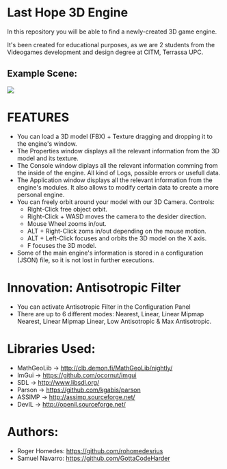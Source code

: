 # Last Hope 3D Engine
In this repository you will be able to find a newly-created 3D game engine. 

It's been created for educational purposes, as we are 2 students from the Videogames development and design degree at CITM, Terrassa UPC.

## Example Scene:
![](https://i.gyazo.com/82ccf3b067e6bf32eb97bae917f19f02.png)

# FEATURES
- You can load a 3D model (FBX) + Texture dragging and dropping it to the engine's window.
- The Properties window displays all the relevant information from the 3D model and its texture. 
- The Console window diplays all the relevant information comming from the inside of the engine. All kind of Logs, possible errors or usefull data. 
- The Application window displays all the relevant information from the engine's modules. It also allows to modify certain data to create a more personal engine. 
- You can freely orbit around your model with our 3D Camera. Controls: 
  * Right-Click free object orbit.
  * Right-Click + WASD moves the camera to the desider direction.
  * Mouse Wheel zooms in/out. 
  * ALT + Right-Click zoms in/out depending on the mouse motion. 
  * ALT + Left-Click focuses and orbits the 3D model on the X axis. 
  * F focuses the 3D model. 
 - Some of the main engine's information is stored in a configuration (JSON) file, so it is not lost in further executions. 
  
# Innovation: Antisotropic Filter 
- You can activate Antisotropic Filter in the Configuration Panel  
- There are up to 6 different modes: Nearest, Linear, Linear Mipmap Nearest, Linear Mipmap Linear, Low Antisotropic & Max Antisotropic.  

# Libraries Used:
- MathGeoLib -> http://clb.demon.fi/MathGeoLib/nightly/ 
- ImGui -> https://github.com/ocornut/imgui  
- SDL -> http://www.libsdl.org/
- Parson -> https://github.com/kgabis/parson
- ASSIMP -> http://assimp.sourceforge.net/
- DevIL -> http://openil.sourceforge.net/

# Authors: 
- Roger Homedes: https://github.com/rohomedesrius
- Samuel Navarro: https://github.com/GottaCodeHarder
